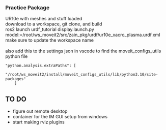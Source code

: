 ### Practice Package <br>

UR10e with meshes and stuff loaded <br>
download to a workspace, git clone, and build <br>
ros2 launch urdf_tutorial display.launch.py model:=/root/ws_moveit2/src/zain_pkg/urdf/ur10e_xacro_plasma.urdf.xml 
make sure to update the workspace name <br>
<br>
also add this to the settings json in vscode to find the moveit_configs_utils python file

```
"python.analysis.extraPaths": [
        "/root/ws_moveit2/install/moveit_configs_utils/lib/python3.10/site-packages"
    ]
```

## TO DO <br>

* figure out remote desktop
* container for the IM GUI setup from windows 
* start making rviz plugins 
